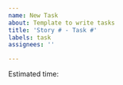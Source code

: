 ```yaml
---
name: New Task
about: Template to write tasks
title: 'Story # - Task #'
labels: task
assignees: ''

---
```


Estimated time:
